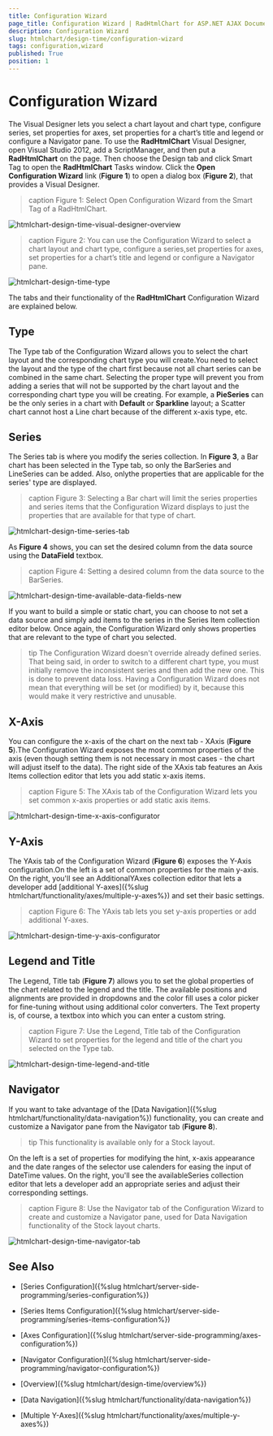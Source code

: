 ```yaml
---
title: Configuration Wizard
page_title: Configuration Wizard | RadHtmlChart for ASP.NET AJAX Documentation
description: Configuration Wizard
slug: htmlchart/design-time/configuration-wizard
tags: configuration,wizard
published: True
position: 1
---
```


# Configuration Wizard

The Visual Designer lets you select a chart layout and chart type, configure series, set properties for	axes, set properties for a chart’s title and legend or configure a Navigator pane.	To use the **RadHtmlChart** Visual Designer, open Visual Studio 2012, add a	ScriptManager, and then put a **RadHtmlChart** on the page. Then choose the Design tab	and click Smart Tag to open the **RadHtmlChart** Tasks window. Click the **Open Configuration Wizard** link (**Figure 1**)	to open a dialog box (**Figure 2**), that provides a Visual Designer.

>caption Figure 1: Select Open Configuration Wizard from the Smart Tag of a RadHtmlChart.

![htmlchart-design-time-visual-designer-overview](images/htmlchart-design-time-visual-designer-overview.png)

>caption Figure 2: You can use the Configuration Wizard to select a chart layout and chart type, configure a series,set properties for axes, set properties for a chart’s title and legend or configure a Navigator pane.

![htmlchart-design-time-type](images/htmlchart-design-time-type.png)

The tabs and their functionality of the **RadHtmlChart** Configuration Wizard are explained below.

## Type

The Type tab of the Configuration Wizard allows you to select the chart layout and the corresponding chart type you will create.You need to select the layout and the type of the chart first because not all chart series can be combined in the same chart. Selecting the proper type will prevent you from adding a series that will not be supported by the chart layout and the corresponding chart type you will be creating. For example, a **PieSeries** can be the only series in a chart with **Default** or **Sparkline** layout; a Scatter chart cannot host a Line chart because of the different x-axis type, etc.

## Series

The Series tab is where you modify the series collection. In **Figure 3**,	a Bar chart has been selected in the Type tab, so only the BarSeries and LineSeries can be added. Also, onlythe properties that are applicable for the series' type are displayed.

>caption Figure 3: Selecting a Bar chart will limit the series properties and series items that the Configuration Wizard	displays to just the properties that are available for that type of chart.

![htmlchart-design-time-series-tab](images/htmlchart-design-time-series-tab.png)

As **Figure 4** shows, you can set the desired column from the data source using the **DataField** textbox.

>caption Figure 4: Setting a desired column from the data source to the BarSeries.

![htmlchart-design-time-available-data-fields-new](images/htmlchart-design-time-available-data-fields-new.png)

If you want to build a simple or static chart, you can choose to not set a data source and simply add items to the series in the Series Item collection editor below. Once again, the Configuration Wizard only shows properties that are relevant to the type of chart you selected.

>tip The Configuration Wizard doesn't override already defined series. That being said, in order to switch to a	different chart type, you must initially remove the inconsistent series and then add the new one.	This is done to prevent data loss. Having a Configuration Wizard does not mean that everything will be set	(or modified) by it, because this would make it very restrictive and unusable.

## X-Axis

You can configure the x-axis of the chart on the next tab - XAxis (**Figure 5**).The Configuration Wizard exposes the most common properties of the axis (even though setting them is not necessary in most cases - the chart will adjust itself to the data). The right side of the XAxis tab features an Axis Items collection editor that lets you add static x-axis items.
>caption Figure 5: The XAxis tab of the Configuration Wizard lets you set common x-axis properties or	add static axis items.

![htmlchart-design-time-x-axis-configurator](images/htmlchart-design-time-x-axis-configurator.png)

## Y-Axis

The YAxis tab of the Configuration Wizard (**Figure 6**) exposes the Y-Axis configuration.On the left is a set of common properties for the main y-axis. On the right, you'll see an AdditionalYAxes collection editor that lets a developer add [additional Y-axes]({%slug htmlchart/functionality/axes/multiple-y-axes%}) and set their basic settings.
>caption Figure 6: The YAxis tab lets you set y-axis properties or add additional Y-axes.

![htmlchart-design-time-y-axis-configurator](images/htmlchart-design-time-y-axis-configurator.png)

## Legend and Title

The Legend, Title tab (**Figure 7**) allows you to set the global properties of the chart related to the legend and the title. The available positions and alignments are provided in dropdowns and the color fill uses a color picker for fine-tuning without using additional color converters. The Text property is, of course, a textbox into which you can enter a custom string.
>caption Figure 7: Use the Legend, Title tab of the Configuration Wizard to set properties for the legend and title of the chart you selected on the Type tab.

![htmlchart-design-time-legend-and-title](images/htmlchart-design-time-legend-and-title.png)

## Navigator

If you want to take advantage of the [Data Navigation]({%slug htmlchart/functionality/data-navigation%}) functionality, you can create and customize a Navigator pane from the Navigator tab (**Figure 8**).

>tip This functionality is available only for a Stock layout.

On the left is a set of properties for modifying the hint, x-axis appearance and the date ranges of the selector use calenders for easing the input of DateTime values. On the right, you'll see the availableSeries collection editor that lets a developer add an appropriate series and adjust their corresponding settings.

>caption Figure 8: Use the Navigator tab of the Configuration Wizard to create and customize a Navigator pane, used for Data Navigation functionality of the Stock layout charts.

![htmlchart-design-time-navigator-tab](images/htmlchart-design-time-navigator-tab.png)

## See Also

 * [Series Configuration]({%slug htmlchart/server-side-programming/series-configuration%})

 * [Series Items Configuration]({%slug htmlchart/server-side-programming/series-items-configuration%})

 * [Axes Configuration]({%slug htmlchart/server-side-programming/axes-configuration%})

 * [Navigator Configuration]({%slug htmlchart/server-side-programming/navigator-configuration%})

 * [Overview]({%slug htmlchart/design-time/overview%})

 * [Data Navigation]({%slug htmlchart/functionality/data-navigation%})

 * [Multiple Y-Axes]({%slug htmlchart/functionality/axes/multiple-y-axes%})
